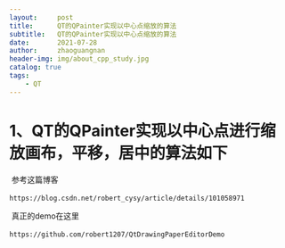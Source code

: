 ```yaml
---
layout:     post
title:      QT的QPainter实现以中心点缩放的算法
subtitle:   QT的QPainter实现以中心点缩放的算法
date:       2021-07-28
author:     zhaoguangnan
header-img: img/about_cpp_study.jpg
catalog: true
tags:
    - QT
---
```


# 1、QT的QPainter实现以中心点进行缩放画布，平移，居中的算法如下

​		参考这篇博客

​		`https://blog.csdn.net/robert_cysy/article/details/101058971`

​		真正的demo在这里

​		`https://github.com/robert1207/QtDrawingPaperEditorDemo`




